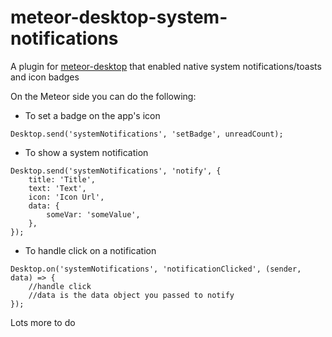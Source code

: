 # meteor-desktop-system-notifications
A plugin for [meteor-desktop](https://www.npmjs.com/package/meteor-desktop) that enabled native system notifications/toasts and icon badges

On the Meteor side you can do the following:

- To set a badge on the app's icon
```
Desktop.send('systemNotifications', 'setBadge', unreadCount);
```

- To show a system notification
```
Desktop.send('systemNotifications', 'notify', {
    title: 'Title',
    text: 'Text',
    icon: 'Icon Url',
    data: {
        someVar: 'someValue',
    },
});
```

- To handle click on a notification
```
Desktop.on('systemNotifications', 'notificationClicked', (sender, data) => {
    //handle click
    //data is the data object you passed to notify
});
```

Lots more to do
